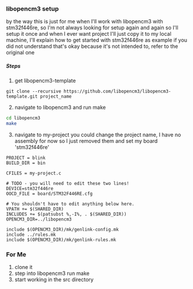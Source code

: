 ### libopencm3 setup

by the way this is just for me when I'll work with libopencm3 with stm32f446re, so I'm not always
looking for setup again and again so I'll setup it once and when I ever want project I'll just copy it
to my local machine, I'll explain how to get started with stm32f446re as example if you did not understand
that's okay because it's not intended to, refer to the original one

##### Steps
1. get libopencm3-template
```
git clone --recursive https://github.com/libopencm3/libopencm3-template.git project_name
```

2. navigate to libopencm3 and run make
```sh
cd libopencm3
make
```

3. navigate to my-project
you could change the project name, I have no assembly for now so I just removed them and set my
board 'stm32f446re'
```
PROJECT = blink
BUILD_DIR = bin

CFILES = my-project.c

# TODO - you will need to edit these two lines!
DEVICE=stm32f446re
OOCD_FILE = board/STM32F446RE.cfg

# You shouldn't have to edit anything below here.
VPATH += $(SHARED_DIR)
INCLUDES += $(patsubst %,-I%, . $(SHARED_DIR))
OPENCM3_DIR=../libopencm3

include $(OPENCM3_DIR)/mk/genlink-config.mk
include ../rules.mk
include $(OPENCM3_DIR)/mk/genlink-rules.mk
```

### For Me
1. clone it
2. step into libopencm3 run make
3. start working in the src directory